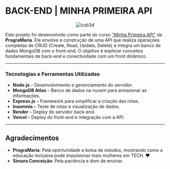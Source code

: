 # BACK-END | MINHA PRIMEIRA API

<p align="center">
  <img src="cub.gif" alt="cub3d" />
</p>

Este projeto foi desenvolvido como parte do curso ["Minha Primeira API"](https://www.programaria.org/cursos-programaria/back-end-minha-primeira-api/) da **PrograMaria**. Ele envolve a construção de uma API que realiza operações completas de CRUD (Create, Read, Update, Delete) e integra um banco de dados MongoDB com o front-end. O objetivo é explorar conceitos fundamentais de back-end e conectividade com um front dinâmico.  

---

###  Tecnologias e Ferramentas Utilizadas 
- **Node.js** – Desenvolvimento e gerenciamento do servidor.  
- **MongoDB Atlas** – Banco de dados na nuvem para armazenar as informações.  
- **Express.js** – Framework para simplificar a criação das rotas.  
- **Insomnia** – Teste de rotas e visualização de dados.  
- **Render** – Deploy do servidor back-end.  
- **Vercel** – Deploy do front-end e integração com a API.  

---

##  Agradecimentos
- **PrograMaria**: Pela oportunidade e bolsa de estudos, mostrando como a educação inclusiva pode impulsionar mais mulheres em TECH. ❤️
- **Simara Conceição**: Pela paciência e dom de ensinar.
